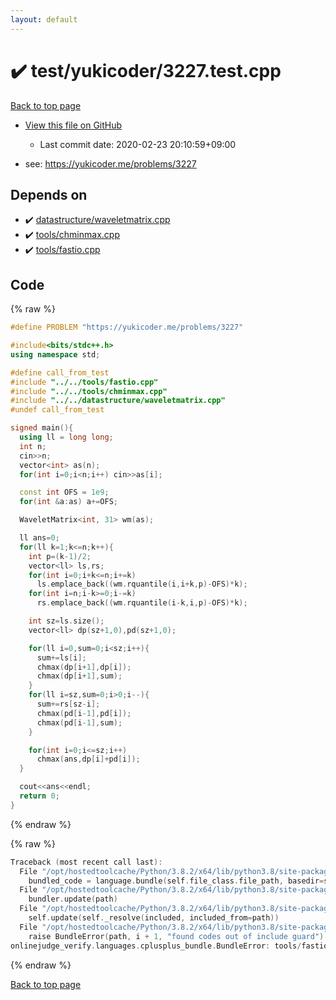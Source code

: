 ```yaml
---
layout: default
---
```


<!-- mathjax config similar to math.stackexchange -->
<script type="text/javascript" async
  src="https://cdnjs.cloudflare.com/ajax/libs/mathjax/2.7.5/MathJax.js?config=TeX-MML-AM_CHTML">
</script>
<script type="text/x-mathjax-config">
  MathJax.Hub.Config({
    TeX: { equationNumbers: { autoNumber: "AMS" }},
    tex2jax: {
      inlineMath: [ ['$','$'] ],
      processEscapes: true
    },
    "HTML-CSS": { matchFontHeight: false },
    displayAlign: "left",
    displayIndent: "2em"
  });
</script>

<script type="text/javascript" src="https://cdnjs.cloudflare.com/ajax/libs/jquery/3.4.1/jquery.min.js"></script>
<script src="https://cdn.jsdelivr.net/npm/jquery-balloon-js@1.1.2/jquery.balloon.min.js" integrity="sha256-ZEYs9VrgAeNuPvs15E39OsyOJaIkXEEt10fzxJ20+2I=" crossorigin="anonymous"></script>
<script type="text/javascript" src="../../../assets/js/copy-button.js"></script>
<link rel="stylesheet" href="../../../assets/css/copy-button.css" />


# :heavy_check_mark: test/yukicoder/3227.test.cpp

<a href="../../../index.html">Back to top page</a>

* <a href="{{ site.github.repository_url }}/blob/master/test/yukicoder/3227.test.cpp">View this file on GitHub</a>
    - Last commit date: 2020-02-23 20:10:59+09:00


* see: <a href="https://yukicoder.me/problems/3227">https://yukicoder.me/problems/3227</a>


## Depends on

* :heavy_check_mark: <a href="../../../library/datastructure/waveletmatrix.cpp.html">datastructure/waveletmatrix.cpp</a>
* :heavy_check_mark: <a href="../../../library/tools/chminmax.cpp.html">tools/chminmax.cpp</a>
* :heavy_check_mark: <a href="../../../library/tools/fastio.cpp.html">tools/fastio.cpp</a>


## Code

<a id="unbundled"></a>
{% raw %}
```cpp
#define PROBLEM "https://yukicoder.me/problems/3227"

#include<bits/stdc++.h>
using namespace std;

#define call_from_test
#include "../../tools/fastio.cpp"
#include "../../tools/chminmax.cpp"
#include "../../datastructure/waveletmatrix.cpp"
#undef call_from_test

signed main(){
  using ll = long long;
  int n;
  cin>>n;
  vector<int> as(n);
  for(int i=0;i<n;i++) cin>>as[i];

  const int OFS = 1e9;
  for(int &a:as) a+=OFS;

  WaveletMatrix<int, 31> wm(as);

  ll ans=0;
  for(ll k=1;k<=n;k++){
    int p=(k-1)/2;
    vector<ll> ls,rs;
    for(int i=0;i+k<=n;i+=k)
      ls.emplace_back((wm.rquantile(i,i+k,p)-OFS)*k);
    for(int i=n;i-k>=0;i-=k)
      rs.emplace_back((wm.rquantile(i-k,i,p)-OFS)*k);

    int sz=ls.size();
    vector<ll> dp(sz+1,0),pd(sz+1,0);

    for(ll i=0,sum=0;i<sz;i++){
      sum+=ls[i];
      chmax(dp[i+1],dp[i]);
      chmax(dp[i+1],sum);
    }
    for(ll i=sz,sum=0;i>0;i--){
      sum+=rs[sz-i];
      chmax(pd[i-1],pd[i]);
      chmax(pd[i-1],sum);
    }

    for(int i=0;i<=sz;i++)
      chmax(ans,dp[i]+pd[i]);
  }

  cout<<ans<<endl;
  return 0;
}

```
{% endraw %}

<a id="bundled"></a>
{% raw %}
```cpp
Traceback (most recent call last):
  File "/opt/hostedtoolcache/Python/3.8.2/x64/lib/python3.8/site-packages/onlinejudge_verify/docs.py", line 347, in write_contents
    bundled_code = language.bundle(self.file_class.file_path, basedir=self.cpp_source_path)
  File "/opt/hostedtoolcache/Python/3.8.2/x64/lib/python3.8/site-packages/onlinejudge_verify/languages/cplusplus.py", line 68, in bundle
    bundler.update(path)
  File "/opt/hostedtoolcache/Python/3.8.2/x64/lib/python3.8/site-packages/onlinejudge_verify/languages/cplusplus_bundle.py", line 182, in update
    self.update(self._resolve(included, included_from=path))
  File "/opt/hostedtoolcache/Python/3.8.2/x64/lib/python3.8/site-packages/onlinejudge_verify/languages/cplusplus_bundle.py", line 151, in update
    raise BundleError(path, i + 1, "found codes out of include guard")
onlinejudge_verify.languages.cplusplus_bundle.BundleError: tools/fastio.cpp: line 5: found codes out of include guard

```
{% endraw %}

<a href="../../../index.html">Back to top page</a>

